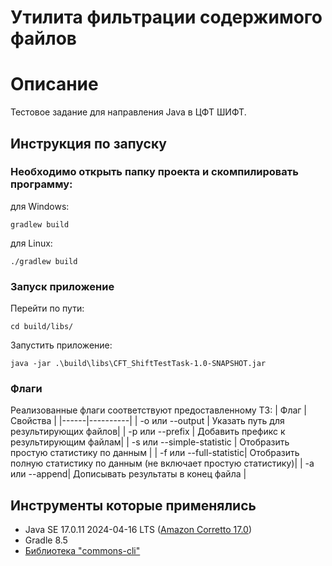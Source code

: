 
# Утилита фильтрации содержимого файлов
# Описание
Тестовое задание для направления Java в ЦФТ ШИФТ.

## Инструкция по запуску

### Необходимо открыть папку проекта и скомпилировать программу: 

для Windows:
```terminal
gradlew build
```

для Linux:
```terminal
./gradlew build
```

### Запуск приложение

Перейти по пути:
```terminal
cd build/libs/
```

Запустить приложение: 
```terminal
java -jar .\build\libs\CFT_ShiftTestTask-1.0-SNAPSHOT.jar
```

### Флаги
Реализованные флаги соответствуют предоставленному ТЗ:
| Флаг | Свойства |
|------|----------|
| -o или --output | Указать путь для результирующих файлов|
| -p или --prefix | Добавить префикс к результирующим файлам|
| -s или --simple-statistic | Отобразить простую статистику по данным |
| -f или --full-statistic| Отобразить полную статистику по данным (не включает простую статистику)|
| -a или --append| Дописывать результаты в конец файла |

## Инструменты которые применялись
- Java SE 17.0.11 2024-04-16 LTS ([Amazon Corretto 17.0](https://docs.aws.amazon.com/corretto/latest/corretto-17-ug/downloads-list.html))
- Gradle 8.5
- [Библиотека "commons-cli"](https://www.mvnrepository.com/artifact/commons-cli/commons-cli)
